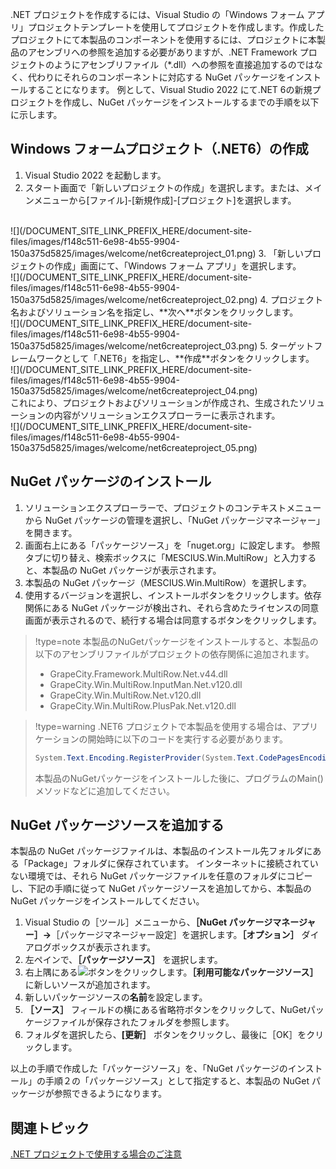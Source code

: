 .NET プロジェクトを作成するには、Visual Studio の「Windows フォーム アプリ」プロジェクトテンプレートを使用してプロジェクトを作成します。作成したプロジェクトにて本製品のコンポーネントを使用するには、プロジェクトに本製品のアセンブリへの参照を追加する必要がありますが、.NET Framework プロジェクトのようにアセンブリファイル（\*.dll）への参照を直接追加するのではなく、代わりにそれらのコンポーネントに対応する NuGet パッケージをインストールすることになります。
例として、Visual Studio 2022 にて.NET 6の新規プロジェクトを作成し、NuGet パッケージをインストールするまでの手順を以下に示します。

## Windows フォームプロジェクト（.NET6）の作成

1. Visual Studio 2022 を起動します。
2. スタート画面で「新しいプロジェクトの作成」を選択します。または、メインメニューから[ファイル]-[新規作成]-[プロジェクト]を選択します。
<br>
    ![](/DOCUMENT_SITE_LINK_PREFIX_HERE/document-site-files/images/f148c511-6e98-4b55-9904-150a375d5825/images/welcome/net6createproject_01.png)
3. 「新しいプロジェクトの作成」画面にて、「Windows フォーム アプリ」を選択します。
<br>
    ![](/DOCUMENT_SITE_LINK_PREFIX_HERE/document-site-files/images/f148c511-6e98-4b55-9904-150a375d5825/images/welcome/net6createproject_02.png)
4. プロジェクト名およびソリューション名を指定し、**次へ**ボタンをクリックします。
<br>
    ![](/DOCUMENT_SITE_LINK_PREFIX_HERE/document-site-files/images/f148c511-6e98-4b55-9904-150a375d5825/images/welcome/net6createproject_03.png)
5. ターゲットフレームワークとして「.NET6」を指定し、**作成**ボタンをクリックします。
<br>
    ![](/DOCUMENT_SITE_LINK_PREFIX_HERE/document-site-files/images/f148c511-6e98-4b55-9904-150a375d5825/images/welcome/net6createproject_04.png)
<br>
    これにより、プロジェクトおよびソリューションが作成され、生成されたソリューションの内容がソリューションエクスプローラーに表示されます。
<br>
    ![](/DOCUMENT_SITE_LINK_PREFIX_HERE/document-site-files/images/f148c511-6e98-4b55-9904-150a375d5825/images/welcome/net6createproject_05.png)

## NuGet パッケージのインストール

1. ソリューションエクスプローラーで、プロジェクトのコンテキストメニューから NuGet パッケージの管理を選択し、「NuGet パッケージマネージャー」を開きます。
2. 画面右上にある「パッケージソース」を「nuget.org」に設定します。
    参照タブに切り替え、検索ボックスに「MESCIUS.Win.MultiRow」と入力すると、本製品の NuGet パッケージが表示されます。
3. 本製品の NuGet パッケージ（MESCIUS.Win.MultiRow）を選択します。
4. 使用するバージョンを選択し、インストールボタンをクリックします。依存関係にある NuGet パッケージが検出され、それら含めたライセンスの同意画面が表示されるので、続行する場合は同意するボタンをクリックします。

> !type=note
> 本製品のNuGetパッケージをインストールすると、本製品の以下のアセンブリファイルがプロジェクトの依存関係に追加されます。
>
> * GrapeCity.Framework.MultiRow.Net.v44.dll
> * GrapeCity.Win.MultiRow.InputMan.Net.v120.dll
> * GrapeCity.Win.MultiRow.Net.v120.dll
> * GrapeCity.Win.MultiRow.PlusPak.Net.v120.dll

> !type=warning
> .NET6 プロジェクトで本製品を使用する場合は、アプリケーションの開始時に以下のコードを実行する必要があります。
>
> ```csharp
> System.Text.Encoding.RegisterProvider(System.Text.CodePagesEncodingProvider.Instance);
> ```
>
> 本製品のNuGetパッケージをインストールした後に、プログラムのMain()メソッドなどに追加してください。

## NuGet パッケージソースを追加する

本製品の NuGet パッケージファイルは、本製品のインストール先フォルダにある「Package」フォルダに保存されています。
インターネットに接続されていない環境では、それら NuGet パッケージファイルを任意のフォルダにコピーし、下記の手順に従って NuGet パッケージソースを追加してから、本製品の NuGet パッケージをインストールしてください。

1. Visual Studio の［ツール］メニューから、**［NuGet パッケージマネージャー］→**［パッケージマネージャー設定］を選択します。**［オプション］** ダイアログボックスが表示されます。
2. 左ペインで、**［パッケージソース］** を選択します。
3. 右上隅にある![](/DOCUMENT_SITE_LINK_PREFIX_HERE/document-site-files/images/f148c511-6e98-4b55-9904-150a375d5825/images/welcome/addbutton.png)ボタンをクリックします。**［利用可能なパッケージソース］** に新しいソースが追加されます。
4. 新しいパッケージソースの**名前**を設定します。
5. **［ソース］** フィールドの横にある省略符ボタンをクリックして、NuGetパッケージファイルが保存されたフォルダを参照します。
6. フォルダを選択したら、**[更新］** ボタンをクリックし、最後に［OK］をクリックします。

以上の手順で作成した「パッケージソース」を、「NuGet パッケージのインストール」の手順２の「パッケージソース」として指定すると、本製品の NuGet パッケージが参照できるようになります。

## 関連トピック

[.NET プロジェクトで使用する場合のご注意](gcdocsite__documentlink?toc-item-id=a1b5d623-6531-49d0-b5e8-4711707e58e8)